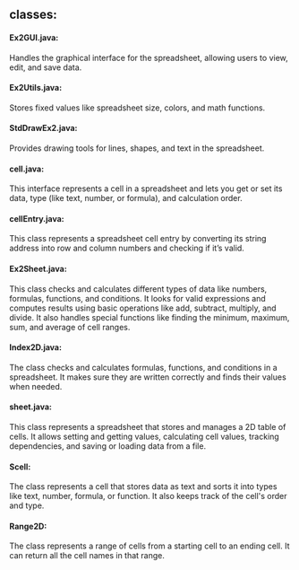 ## classes:
#### Ex2GUI.java:
Handles the graphical interface for the spreadsheet, allowing users to view, edit, and save data.
#### Ex2Utils.java:
Stores fixed values like spreadsheet size, colors, and math functions.
#### StdDrawEx2.java:
Provides drawing tools for lines, shapes, and text in the spreadsheet.
#### cell.java:
This interface represents a cell in a spreadsheet and lets you get or set its data, type (like text, number, or formula), and calculation order.
#### cellEntry.java:
This class represents a spreadsheet cell entry by converting its string address into row and column numbers and checking if it’s valid.
#### Ex2Sheet.java:
This class checks and calculates different types of data like numbers, formulas, functions, and conditions.
It looks for valid expressions and computes results using basic operations like add, subtract, multiply, and divide.
It also handles special functions like finding the minimum, maximum, sum, and average of cell ranges.
#### Index2D.java:
The class checks and calculates formulas, functions, and conditions in a spreadsheet.
It makes sure they are written correctly and finds their values when needed.
#### sheet.java:
This class represents a spreadsheet that stores and manages a 2D table of cells.
It allows setting and getting values, calculating cell values, tracking dependencies, and saving or loading data from a file.
#### Scell:
The class represents a cell that stores data as text and sorts it into types like 
text, number, formula, or function. It also keeps track of the cell's order and type.
#### Range2D:
The class represents a range of cells from a starting cell to an ending cell.
It can return all the cell names in that range.


